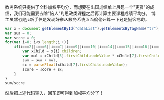 教务系统只提供了全科加权平均分，而想要在出国成绩单上展现一个"更高"的成绩，我们可能需要去除"恼人"的思政类课程之后再计算主要课程成绩平均分。
博主虽然也是js新手但是发现好像从教务系统页面偷偷计算一下还是挺容易的。


```javascript
var x = document.getElementById("dataList").getElementsByTagName("tr");
var sum = 0;
var score = 0;
for(var i=0; i<x.length;i++){
    if(i===2||i===6||i===7||i===9||i===10||i===14||i===15||i===16||i===17||i===18||i===21||i===22||i===23||i===24||i===27||i===28||i===29||i===34||i===35||i===36||i===40||i===41||i===42||i===43||i===44||i===50||i===52||i===53||i===57||i===61||i===62||i===63||i===64) {//add more i according to your need. The i is relevent to sequence number of the grade table in BUPT educational administration system
        var xChild = x[i].children;
        var mul = xChild[5].firstChild.nodeValue * xChild[7].firstChild.nodeValue;
        sum = sum + mul;
        sc = parseFloat(xChild[7].firstChild.nodeValue);
        score = score + sc;
    }
}
sum/score

```









然后把上述代码输入，回车即可得到加权平均分了！


